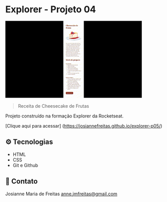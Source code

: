 # Explorer - Projeto 04

![preview](./.github/Cheesecake.gif)

> Receita de Cheesecake de Frutas

Projeto construído na formação Explorer da Rocketseat.

[Clique aqui para acessar] (https://josiannefreitas.github.io/explorer-p05/)

## ⚙ Tecnologias

- HTML
- CSS
- Git e Github

## 📧 Contato

Josianne Maria de Freitas
anne.jmfreitas@gmail.com